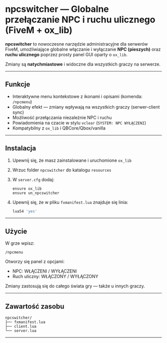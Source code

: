 #  npcswitcher — Globalne przełączanie NPC i ruchu ulicznego (FiveM + ox_lib)

**npcswitcher** to nowoczesne narzędzie administracyjne dla serwerów FiveM, umożliwiające globalne włączanie i wyłączanie **NPC (pieszych)** oraz **ruchu ulicznego** poprzez prosty panel GUI oparty o `ox_lib`.

 Zmiany są **natychmiastowe** i widoczne dla wszystkich graczy na serwerze.

---

##  Funkcje

-  Interaktywne menu kontekstowe z ikonami i opisami (komenda: `/npcmenu`)
-  Globalny efekt — zmiany wpływają na wszystkich graczy (serwer-client sync)
-  Możliwość przełączania niezależnie NPC i ruchu
-  Powiadomienia na czacie w stylu `vclear` (`SYSTEM: NPC WYŁĄCZENI`)
-  Kompatybilny z `ox_lib` i QBCore/Qbox/vanilla

---

##  Instalacja

1. Upewnij się, że masz zainstalowane i uruchomione `ox_lib`
2. Wrzuc folder `npcswitcher` do katalogu `resources`  
3. W `server.cfg` dodaj:
   ```
   ensure ox_lib
   ensure un_npcswitcher
   ```

4. Upewnij się, że w pliku `fxmanifest.lua` znajduje się linia:
   ```lua
   lua54 'yes'
   ```

---

##  Użycie

W grze wpisz:

```
/npcmenu
```

Otworzy się panel z opcjami:
-  NPC: WŁĄCZENI / WYŁĄCZENI
-  Ruch uliczny: WŁĄCZONY / WYŁĄCZONY

Zmiany zastosują się do całego świata gry — także u innych graczy.

---

##  Zawartość zasobu

```
npcswitcher/
├── fxmanifest.lua
├── client.lua
└── server.lua
```

---
